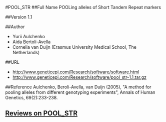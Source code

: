 #POOL_STR
##Full Name
POOLing alleles of Short Tandem Repeat markers

##Version
1.1

##Author
* Yurii Aulchenko
* Aida Bertoli-Avella
* Cornelia van Duijn (Erasmus University Medical School, The Netherlands)

##URL
* http://www.geneticepi.com/Research/software/software.html
* http://www.geneticepi.com/Research/software/pool_str-1.1.tar.gz

##Reference
Aulchenko, Beroli-Avella, van Duijn (2005), "A method for pooling alleles from different genotyping experiments", Annals of Human Genetics, 69(2):233-238.


## [Reviews on POOL_STR](https://github.com/gaow/genetic-analysis-software/issues/412)